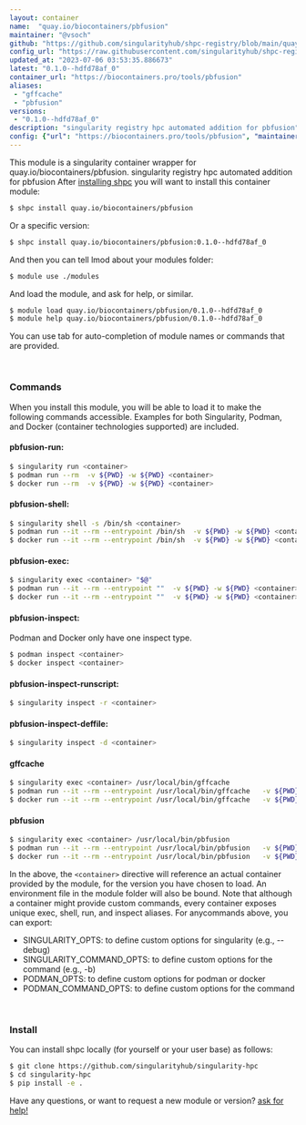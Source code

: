 ```yaml
---
layout: container
name:  "quay.io/biocontainers/pbfusion"
maintainer: "@vsoch"
github: "https://github.com/singularityhub/shpc-registry/blob/main/quay.io/biocontainers/pbfusion/container.yaml"
config_url: "https://raw.githubusercontent.com/singularityhub/shpc-registry/main/quay.io/biocontainers/pbfusion/container.yaml"
updated_at: "2023-07-06 03:53:35.886673"
latest: "0.1.0--hdfd78af_0"
container_url: "https://biocontainers.pro/tools/pbfusion"
aliases:
 - "gffcache"
 - "pbfusion"
versions:
 - "0.1.0--hdfd78af_0"
description: "singularity registry hpc automated addition for pbfusion"
config: {"url": "https://biocontainers.pro/tools/pbfusion", "maintainer": "@vsoch", "description": "singularity registry hpc automated addition for pbfusion", "latest": {"0.1.0--hdfd78af_0": "sha256:3c1c3d83a9949a0bfbce7721f03dc9a0182cdc78679ec58c488d74bd994e4824"}, "tags": {"0.1.0--hdfd78af_0": "sha256:3c1c3d83a9949a0bfbce7721f03dc9a0182cdc78679ec58c488d74bd994e4824"}, "docker": "quay.io/biocontainers/pbfusion", "aliases": {"gffcache": "/usr/local/bin/gffcache", "pbfusion": "/usr/local/bin/pbfusion"}}
---
```


This module is a singularity container wrapper for quay.io/biocontainers/pbfusion.
singularity registry hpc automated addition for pbfusion
After [installing shpc](#install) you will want to install this container module:


```bash
$ shpc install quay.io/biocontainers/pbfusion
```

Or a specific version:

```bash
$ shpc install quay.io/biocontainers/pbfusion:0.1.0--hdfd78af_0
```

And then you can tell lmod about your modules folder:

```bash
$ module use ./modules
```

And load the module, and ask for help, or similar.

```bash
$ module load quay.io/biocontainers/pbfusion/0.1.0--hdfd78af_0
$ module help quay.io/biocontainers/pbfusion/0.1.0--hdfd78af_0
```

You can use tab for auto-completion of module names or commands that are provided.

<br>

### Commands

When you install this module, you will be able to load it to make the following commands accessible.
Examples for both Singularity, Podman, and Docker (container technologies supported) are included.

#### pbfusion-run:

```bash
$ singularity run <container>
$ podman run --rm  -v ${PWD} -w ${PWD} <container>
$ docker run --rm  -v ${PWD} -w ${PWD} <container>
```

#### pbfusion-shell:

```bash
$ singularity shell -s /bin/sh <container>
$ podman run --it --rm --entrypoint /bin/sh  -v ${PWD} -w ${PWD} <container>
$ docker run --it --rm --entrypoint /bin/sh  -v ${PWD} -w ${PWD} <container>
```

#### pbfusion-exec:

```bash
$ singularity exec <container> "$@"
$ podman run --it --rm --entrypoint ""  -v ${PWD} -w ${PWD} <container> "$@"
$ docker run --it --rm --entrypoint ""  -v ${PWD} -w ${PWD} <container> "$@"
```

#### pbfusion-inspect:

Podman and Docker only have one inspect type.

```bash
$ podman inspect <container>
$ docker inspect <container>
```

#### pbfusion-inspect-runscript:

```bash
$ singularity inspect -r <container>
```

#### pbfusion-inspect-deffile:

```bash
$ singularity inspect -d <container>
```


#### gffcache

```bash
$ singularity exec <container> /usr/local/bin/gffcache
$ podman run --it --rm --entrypoint /usr/local/bin/gffcache   -v ${PWD} -w ${PWD} <container> -c " $@"
$ docker run --it --rm --entrypoint /usr/local/bin/gffcache   -v ${PWD} -w ${PWD} <container> -c " $@"
```


#### pbfusion

```bash
$ singularity exec <container> /usr/local/bin/pbfusion
$ podman run --it --rm --entrypoint /usr/local/bin/pbfusion   -v ${PWD} -w ${PWD} <container> -c " $@"
$ docker run --it --rm --entrypoint /usr/local/bin/pbfusion   -v ${PWD} -w ${PWD} <container> -c " $@"
```



In the above, the `<container>` directive will reference an actual container provided
by the module, for the version you have chosen to load. An environment file in the
module folder will also be bound. Note that although a container
might provide custom commands, every container exposes unique exec, shell, run, and
inspect aliases. For anycommands above, you can export:

 - SINGULARITY_OPTS: to define custom options for singularity (e.g., --debug)
 - SINGULARITY_COMMAND_OPTS: to define custom options for the command (e.g., -b)
 - PODMAN_OPTS: to define custom options for podman or docker
 - PODMAN_COMMAND_OPTS: to define custom options for the command

<br>

### Install

You can install shpc locally (for yourself or your user base) as follows:

```bash
$ git clone https://github.com/singularityhub/singularity-hpc
$ cd singularity-hpc
$ pip install -e .
```

Have any questions, or want to request a new module or version? [ask for help!](https://github.com/singularityhub/singularity-hpc/issues)